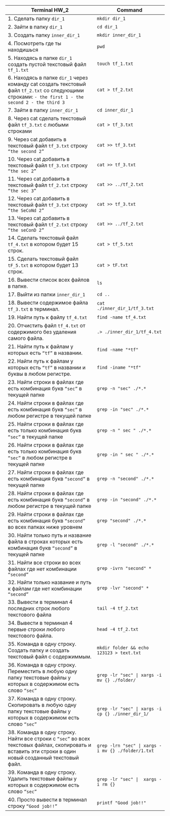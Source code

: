 
| Terminal HW_2		                                                                                                                          | Command |
|-------------------------------------------------------------------------------------------------------------------------------------------------|-----|
| 1. Сделать папку `dir_1`                                                                                                                          | `mkdir dir_1` |
|  2. Зайти в папку `dir_1`                                                                                                                         | `cd dir_1`    |
|  3. Создать папку `inner_dir_1`                                                                                                                   | `mkdir inner_dir_1`    |
|  4. Посмотреть где ты находишься                                                                                                                | `pwd`    |
|  5. Находясь в папке `dir_1` создать пустой текстовый файл `tf_1.txt`                                                                               | `touch tf_1.txt`    |
|  6. Находясь в папке `dir_1` через команду cat создать текстовый файл `tf_2.txt` со следующими строками: `- the first 1 - the second 2 - the third 3` | `cat > tf_2.txt`    |
|  7. Зайти в папку `inner_dir_1`                                                                                                                   | `cd inner_dir_1`    |
|  8. Через cat сделать текстовый файл `tf_3.txt`  c любыми строками                                                                                | `cat > tf_3.txt`    |
|  9. Через cat добавить в текстовый файл `tf_3.txt` строку `“the second 2”`                                                                          | `cat >> tf_3.txt`|
|  10. Через cat добавить в текстовый файл `tf_3.txt` строку `“the sec 2”`                                                                            | `cat >> tf_3.txt`| 
|  11. Через cat добавить в текстовый файл `tf_2.txt` строку `“the sec 3”`                                                                            | `cat >> ../tf_2.txt`| 
|  12. Через cat добавить в текстовый файл `tf_3.txt` строку `“the SeCoNd 2”`                                                                         | `cat >> tf_3.txt`| 
|  13. Через cat добавить в текстовый файл `tf_2.txt` строку `“the seConD 2”`                                                                         | `cat >> ../tf_2.txt`| 
|  14. Сделать текстовый файл `tf_4.txt` в котором будет 15 строк.                                                                                  | `cat > tf_5.txt`    |
|  15. Сделать текстовый файл `tF_5.txt` в котором будет 13 строк.                                                                                  | `cat > tF.txt`    |
|  16. Вывести список всех файлов в папке.                                                                                                        | `ls `   |
|  17. Выйти из папки `inner_dir_1`                                                                                                                 | `cd ..`    |
|  18. Вывести содержимое файла `tf_3.txt` в терминал.                                                                                              | `cat ./inner_dir_1/tf_3.txt`   |
|  19. Найти путь к файлу `tf_4.txt`                                                                                                                | `find -name tf_4.txt` |
|  20. Отчистить файл `tf_4.txt` от содержимого без удаления самого файла.                                                                          | `.> ./inner_dir_1/tf_4.txt`    |
|  21. Найти путь к файлам у которых есть  `“tf”` в названии.                                                                                       | `find -name "*tf"`          |
|  22. Найти путь к файлам у которых есть  `“tf”` в названии и буквы в любом регистре.                                                                      | `find -iname "*tf"`   |
|  23. Найти строки в файлах где есть комбинация букв `“sec”` в текущей папке                                                                               | `grep -n "sec" ./*.*`  |
|  24. Найти строки в файлах где есть комбинация букв `“sec”` в любом регистре в текущей папке                                                              | `grep -in "sec" ./*.*`  |
|  25. Найти строки в файлах где есть только комбинация букв `“sec”` в текущей папке                                                                        | `grep -n " sec " ./*.*` |
|  26. Найти строки в файлах где есть только комбинация букв `“sec”` в любом регистре в текущей папке                                                       | `grep -in " sec " ./*.*`  |
|  27. Найти строки в файлах где есть комбинация букв `“second”` в текущей папке                                                                            | `grep -n "second" ./*.*`  |
|  28. Найти строки в файлах где есть комбинация букв `“second”` в любом регистре в текущей папке                                                           | `grep -in "second" ./*.*`  |
|  29. Найти строки в файлах где есть комбинация букв `“second”` во всех папках ниже уровнем                                                                | `grep "second" ./*.*` |
|  30. Найти только путь и название файла в строках которых есть комбинация букв `“second”` в текущей папке                                                 | `grep -l "second" ./*.*`  |
|  31. Найти все строки во всех файлах где нет комбинации `“second”`                                                                                        | `grep -ivrn "second" *` |
|  32. Найти только название и путь к файлам где нет комбинации `“second”`                                                                                  | `grep -lvr "second" *`  |
|  33. Вывести в терминал 4 последних строк любого текстового файла                                                                                       | `tail -4 tf_2.txt`  |
|  34. Вывести в терминал 4 первые строки любого текстового файла.                                                                                        | `head -4 tf_2.txt`   |
|  35. Команда в одну строку. Создать папку и создать текстовый файл с содержиммым.                                                                       | `mkdir folder && echo 123123 > text.txt`  |
|  36. Команда в одну строку. Переместить в любую одну папку текстовые файлы у которых в содержимом есть слово `“sec”`                                      | `grep -lr "sec" \| xargs -i mv {} ./folder/` |
|  37. Команда в одну строку. Скопировать в любую одну папку текстовые файлы у которых в содержимом есть слово `“sec”`                                      | `grep -lr "sec" \| xargs -i cp {} ./inner_dir_1/` |
|  38. Команда в одну строку. Найти все строки c `“sec”` во всех текстовых файлах, скопировать и вставить эти строки в один новый созданный текстовый файл. | `grep -lrn "sec" \| xargs -i mv {} ./folder/1.txt`  |
|  39. Команда в одну строку. Удалить текстовые файлы у которых в содержимом есть слово `“sec”`                                                             | `grep -lr "sec" \|  xargs -i rm {}` |
|  40. Просто вывести в терминал строку `“Good job!!”`                                                                                                      | `printf "Good job!!"`  |

